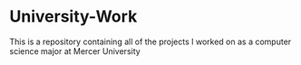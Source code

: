# University-Work
This is a repository containing all of the projects I worked on as a computer science major at Mercer University
